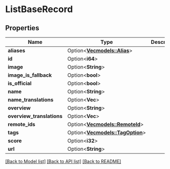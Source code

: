 # ListBaseRecord

## Properties

Name | Type | Description | Notes
------------ | ------------- | ------------- | -------------
**aliases** | Option<[**Vec<models::Alias>**](Alias.md)> |  | [optional]
**id** | Option<**i64**> |  | [optional]
**image** | Option<**String**> |  | [optional]
**image_is_fallback** | Option<**bool**> |  | [optional]
**is_official** | Option<**bool**> |  | [optional]
**name** | Option<**String**> |  | [optional]
**name_translations** | Option<**Vec<String>**> |  | [optional]
**overview** | Option<**String**> |  | [optional]
**overview_translations** | Option<**Vec<String>**> |  | [optional]
**remote_ids** | Option<[**Vec<models::RemoteId>**](RemoteID.md)> |  | [optional]
**tags** | Option<[**Vec<models::TagOption>**](TagOption.md)> |  | [optional]
**score** | Option<**i32**> |  | [optional]
**url** | Option<**String**> |  | [optional]

[[Back to Model list]](../README.md#documentation-for-models) [[Back to API list]](../README.md#documentation-for-api-endpoints) [[Back to README]](../README.md)


